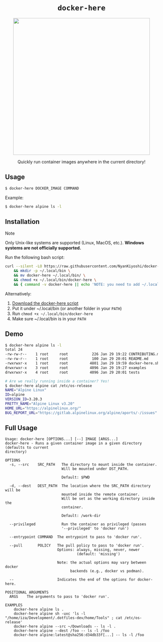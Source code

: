 
<div align=center>
<h1><code>docker-here</code></h1>

<img src="https://github.com/user-attachments/assets/abe2dd86-adcc-46a9-8ba9-b3cd73cbc788" width=450 />

Quickly run container images anywhere in the current directory!

</div>


## Usage

```bash
$ docker-here DOCKER_IMAGE COMMAND
```

Example:

```bash
$ docker-here alpine ls -l
```

## Installation

> [!NOTE]
>
> Only Unix-like systems are supported (Linux, MacOS, etc.).
> **Windows systems are not officially supported.**

Run the following bash script:

```bash
curl --silent -LO https://raw.githubusercontent.com/NyanKiyoshi/docker-here/refs/heads/main/docker-here \
    && mkdir -p ~/.local/bin \
    && mv docker-here ~/.local/bin/ \
    && chmod +x ~/.local/bin/docker-here \
    && { command -v docker-here || echo 'NOTE: you need to add ~/.local/bin/ to your PATH!'; }
```

Alternatively:

1. [Download the docker-here script][download]
2. Put it under ~/.local/bin (or another folder in your `PATH`)
3. Run `chmod +x ~/.local/bin/docker-here`
4. Make sure ~/.local/bin is in your `PATH`

## Demo

```bash
$ docker-here alpine ls -l
total 24
-rw-rw-r--    1 root     root           226 Jan 29 19:22 CONTRIBUTING.md
-rw-rw-r--    1 root     root           100 Jan 29 20:01 README.md
-rwxrwxr-x    1 root     root          4801 Jan 29 19:59 docker-here.sh
drwxrwxr-x    3 root     root          4096 Jan 29 19:27 examples
drwxrwxr-x    4 root     root          4096 Jan 29 20:01 tests

# Are we really running inside a container? Yes!
$ docker-here alpine cat /etc/os-release
NAME="Alpine Linux"
ID=alpine
VERSION_ID=3.20.3
PRETTY_NAME="Alpine Linux v3.20"
HOME_URL="https://alpinelinux.org/"
BUG_REPORT_URL="https://gitlab.alpinelinux.org/alpine/aports/-/issues"
```

## Full Usage

```
Usage: docker-here [OPTIONS...] [--] IMAGE [ARGS...]
docker-here - Runs a given container image in a given directory (defaults to current
directory)

OPTIONS
  -s, --src    SRC_PATH   The directory to mount inside the container.
                          Will be mounted under DST_PATH.

                          Default: $PWD

  -d, --dest   DEST_PATH  The location where the SRC_PATH directory will be
                          mounted inside the remote container.
                          Will be set as the working directory inside the
                          container.

                          Default: /work-dir

  --privileged            Run the container as privileged (passes
                          '--privileged' to 'docker run')

  --entrypoint COMMAND  The entrypoint to pass to 'docker run'.

  --pull       POLICY   The pull policy to pass to 'docker run'.
                        Options: always, missing, never, newer
                                 (default: 'missing')

                        Note: the actual options may vary between docker
                              backends (e.g., docker vs podman).

  --                    Indicates the end of the options for docker-here.

POSITIONAL ARGUMENTS
  ARGS    The arguments to pass to 'docker run'.

EXAMPLES
    docker-here alpine ls .
    docker-here alpine sh -uxc 'ls -l "/home/iza/Development/.dotfiles-dev/home/Tools" ; cat /etc/os-release'
    docker-here alpine --src ~/Downloads -- ls -l .
    docker-here alpine --dest /foo -- ls -l /foo
    docker-here alpine:latest@sha256:d34db33f[...] -- ls -l /foo
```

[download]: https://raw.githubusercontent.com/NyanKiyoshi/docker-here/refs/heads/main/docker-here

